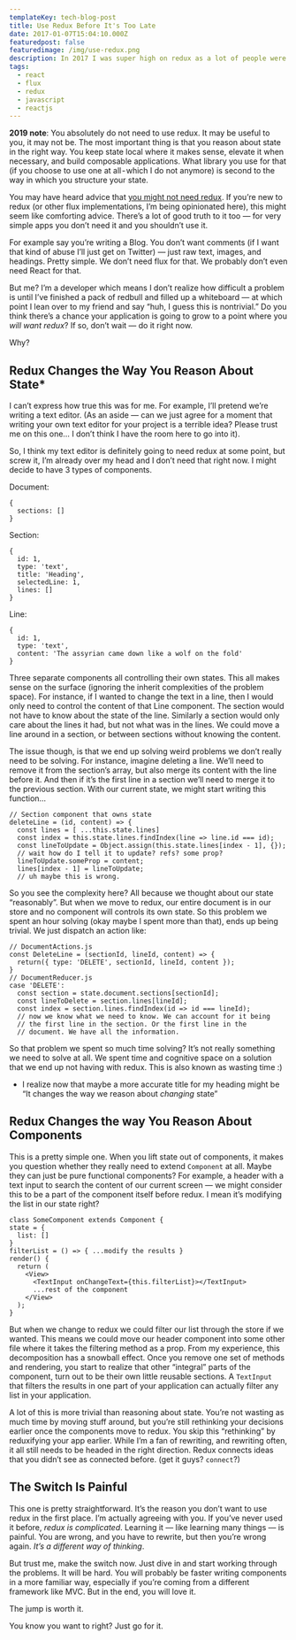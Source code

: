 ```yaml
---
templateKey: tech-blog-post
title: Use Redux Before It's Too Late
date: 2017-01-07T15:04:10.000Z
featuredpost: false
featuredimage: /img/use-redux.png
description: In 2017 I was super high on redux as a lot of people were and wanted to encourage developers to take the plunge early
tags:
  - react
  - flux
  - redux
  - javascript
  - reactjs
---
```


**2019 note**: You absolutely do not need to use redux. It may be useful to you, it may not be. The most important thing is that you reason about state in the right way. You keep state local where it makes sense, elevate it when necessary, and build composable applications. What library you use for that (if you choose to use one at all - which I do not anymore) is second to the way in which you structure your state.

You may have heard advice that [you might not need redux](http://redux.js.org/docs/faq/General.html#general-when-to-use). If you’re new to redux (or other flux implementations, I’m being opinionated here), this might seem like comforting advice. There’s a lot of good truth to it too — for very simple apps you don’t need it and you shouldn’t use it.

For example say you’re writing a Blog. You don’t want comments (if I want that kind of abuse I’ll just get on Twitter) — just raw text, images, and headings. Pretty simple. We don’t need flux for that. We probably don’t even need React for that.

But me? I’m a developer which means I don’t realize how difficult a problem is until I’ve finished a pack of redbull and filled up a whiteboard — at which point I lean over to my friend and say “huh, I guess this is nontrivial.”
Do you think there’s a chance your application is going to grow to a point where you _will want redux_? If so, don’t wait — do it right now.

Why?

## Redux Changes the Way You Reason About State\*

I can’t express how true this was for me. For example, I’ll pretend we’re writing a text editor. (As an aside — can we just agree for a moment that writing your own text editor for your project is a terrible idea? Please trust me on this one… I don’t think I have the room here to go into it).

So, I think my text editor is definitely going to need redux at some point, but screw it, I’m already over my head and I don’t need that right now. I might decide to have 3 types of components.

Document:

```
{
  sections: []
}
```

Section:

```
{
  id: 1,
  type: 'text',
  title: 'Heading',
  selectedLine: 1,
  lines: []
}
```

Line:

```
{
  id: 1,
  type: 'text',
  content: 'The assyrian came down like a wolf on the fold'
}
```

Three separate components all controlling their own states. This all makes sense on the surface (ignoring the inherit complexities of the problem space). For instance, if I wanted to change the text in a line, then I would only need to control the content of that Line component. The section would not have to know about the state of the line. Similarly a section would only care about the lines it had, but not what was in the lines. We could move a line around in a section, or between sections without knowing the content.

The issue though, is that we end up solving weird problems we don’t really need to be solving. For instance, imagine deleting a line. We’ll need to remove it from the section’s array, but also merge its content with the line before it. And then if it’s the first line in a section we’ll need to merge it to the previous section. With our current state, we might start writing this function…

```
// Section component that owns state
deleteLine = (id, content) => {
  const lines = [ ...this.state.lines]
  const index = this.state.lines.findIndex(line => line.id === id);
  const lineToUpdate = Object.assign(this.state.lines[index - 1], {});
  // wait how do I tell it to update? refs? some prop?
  lineToUpdate.someProp = content;
  lines[index - 1] = lineToUpdate;
  // uh maybe this is wrong.
```

So you see the complexity here? All because we thought about our state “reasonably”. But when we move to redux, our entire document is in our store and no component will controls its own state. So this problem we spent an hour solving (okay maybe l spent more than that), ends up being trivial. We just dispatch an action like:

```
// DocumentActions.js
const DeleteLine = (sectionId, lineId, content) => {
  return({ type: 'DELETE', sectionId, lineId, content });
}
// DocumentReducer.js
case 'DELETE':
  const section = state.document.sections[sectionId];
  const lineToDelete = section.lines[lineId];
  const index = section.lines.findIndex(id => id === lineId);
  // now we know what we need to know. We can account for it being
  // the first line in the section. Or the first line in the
  // document. We have all the information.
```

So that problem we spent so much time solving? It’s not really something we need to solve at all. We spent time and cognitive space on a solution that we end up not having with redux. This is also known as wasting time :)

- I realize now that maybe a more accurate title for my heading might be “It changes the way we reason about _changing_ state”

## Redux Changes the way You Reason About Components

This is a pretty simple one. When you lift state out of components, it makes you question whether they really need to extend `Component` at all. Maybe they can just be pure functional components? For example, a header with a text input to search the content of our current screen — we might consider this to be a part of the component itself before redux. I mean it’s modifying the list in our state right?

```
class SomeComponent extends Component {
state = {
  list: []
}
filterList = () => { ...modify the results }
render() {
  return (
    <View>
      <TextInput onChangeText={this.filterList}></TextInput>
      ...rest of the component
    </View>
  );
}
```

But when we change to redux we could filter our list through the store if we wanted. This means we could move our header component into some other file where it takes the filtering method as a prop. From my experience, this decomposition has a snowball effect. Once you remove one set of methods and rendering, you start to realize that other “integral” parts of the component, turn out to be their own little reusable sections. A `TextInput` that filters the results in one part of your application can actually filter any list in your application.

A lot of this is more trivial than reasoning about state. You’re not wasting as much time by moving stuff around, but you’re still rethinking your decisions earlier once the components move to redux. You skip this “rethinking” by reduxifying your app earlier. While I’m a fan of rewriting, and rewriting often, it all still needs to be headed in the right direction. Redux connects ideas that you didn’t see as connected before. (get it guys? `connect`?)

## The Switch Is Painful

This one is pretty straightforward. It’s the reason you don’t want to use redux in the first place. I’m actually agreeing with you. If you’ve never used it before, _redux is complicated_. Learning it — like learning many things — is painful. You are wrong, and you have to rewrite, but then you’re wrong again. _It’s a different way of thinking_.

But trust me, make the switch now. Just dive in and start working through the problems. It will be hard. You will probably be faster writing components in a more familiar way, especially if you’re coming from a different framework like MVC. But in the end, you will love it.

The jump is worth it.

You know you want to right? Just go for it.
